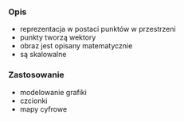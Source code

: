 ### Opis
- reprezentacja w postaci punktów w przestrzeni
- punkty tworzą wektory
- obraz jest opisany matematycznie
- są skalowalne

### Zastosowanie
- modelowanie grafiki
- czcionki
- mapy cyfrowe
